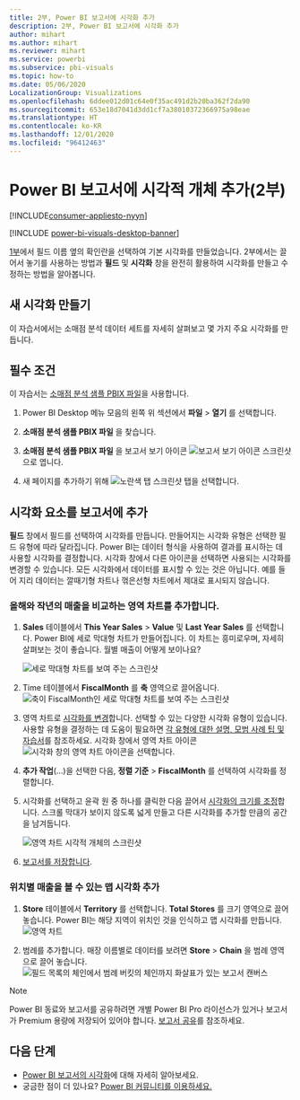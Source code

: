 ```yaml
---
title: 2부, Power BI 보고서에 시각화 추가
description: 2부, Power BI 보고서에 시각화 추가
author: mihart
ms.author: mihart
ms.reviewer: mihart
ms.service: powerbi
ms.subservice: pbi-visuals
ms.topic: how-to
ms.date: 05/06/2020
LocalizationGroup: Visualizations
ms.openlocfilehash: 6ddee012d01c64e0f35ac491d2b20ba362f2da90
ms.sourcegitcommit: 653e18d7041d3dd1cf7a38010372366975a98eae
ms.translationtype: HT
ms.contentlocale: ko-KR
ms.lasthandoff: 12/01/2020
ms.locfileid: "96412463"
---
```

# <a name="add-visuals-to-a-power-bi-report-part-2"></a>Power BI 보고서에 시각적 개체 추가(2부)

[!INCLUDE[consumer-appliesto-nyyn](../includes/consumer-appliesto-nyyn.md)]    

[!INCLUDE [power-bi-visuals-desktop-banner](../includes/power-bi-visuals-desktop-banner.md)]

[1부](power-bi-report-add-visualizations-i.md)에서 필드 이름 옆의 확인란을 선택하여 기본 시각화를 만들었습니다.  2부에서는 끌어서 놓기를 사용하는 방법과 **필드** 및 **시각화** 창을 완전히 활용하여 시각화를 만들고 수정하는 방법을 알아봅니다.


## <a name="create-a-new-visualization"></a>새 시각화 만들기
이 자습서에서는 소매점 분석 데이터 세트를 자세히 살펴보고 몇 가지 주요 시각화를 만듭니다.

## <a name="prerequisites"></a>필수 조건

이 자습서는 [소매점 분석 샘플 PBIX 파일](https://download.microsoft.com/download/9/6/D/96DDC2FF-2568-491D-AAFA-AFDD6F763AE3/Retail%20Analysis%20Sample%20PBIX.pbix)을 사용합니다.

1. Power BI Desktop 메뉴 모음의 왼쪽 위 섹션에서 **파일** > **열기** 를 선택합니다.
   
2. **소매점 분석 샘플 PBIX 파일** 을 찾습니다.

1. **소매점 분석 샘플 PBIX 파일** 을 보고서 보기 아이콘 ![보고서 보기 아이콘 스크린샷](media/power-bi-visualization-kpi/power-bi-report-view.png)으로 엽니다.

1. 새 페이지를 추가하기 위해 ![노란색 탭 스크린샷](media/power-bi-visualization-kpi/power-bi-yellow-tab.png) 탭을 선택합니다.

## <a name="add-visualizations-to-the-report"></a>시각화 요소를 보고서에 추가

**필드** 창에서 필드를 선택하여 시각화를 만듭니다. 만들어지는 시각화 유형은 선택한 필드 유형에 따라 달라집니다. Power BI는 데이터 형식을 사용하여 결과를 표시하는 데 사용할 시각화를 결정합니다. 시각화 창에서 다른 아이콘을 선택하면 사용되는 시각화를 변경할 수 있습니다. 모든 시각화에서 데이터를 표시할 수 있는 것은 아닙니다. 예를 들어 지리 데이터는 깔때기형 차트나 꺾은선형 차트에서 제대로 표시되지 않습니다. 


### <a name="add-an-area-chart-that-looks-at-this-years-sales-compared-to-last-year"></a>올해와 작년의 매출을 비교하는 영역 차트를 추가합니다.

1. **Sales** 테이블에서 **This Year Sales** > **Value** 및 **Last Year Sales** 를 선택합니다. Power BI에 세로 막대형 차트가 만들어집니다.  이 차트는 흥미로우며, 자세히 살펴보는 것이 좋습니다. 월별 매출이 어떻게 보이나요?  
   
   ![세로 막대형 차트를 보여 주는 스크린샷](media/power-bi-report-add-visualizations-ii/power-bi-start.png)

2. Time 테이블에서 **FiscalMonth** 를 **축** 영역으로 끌어옵니다.  
   ![축이 FiscalMonth인 세로 막대형 차트를 보여 주는 스크린샷](media/power-bi-report-add-visualizations-ii/power-bi-fiscalmonth.png)

3. 영역 차트로 [시각화를 변경](power-bi-report-change-visualization-type.md)합니다.  선택할 수 있는 다양한 시각화 유형이 있습니다. 사용할 유형을 결정하는 데 도움이 필요하면 [각 유형에 대한 설명, 모범 사례 팁 및 자습서](power-bi-visualization-types-for-reports-and-q-and-a.md)를 참조하세요. 시각화 창에서 영역 차트 아이콘 ![시각화 창의 영역 차트 아이콘](media/power-bi-report-add-visualizations-ii/power-bi-area-chart.png)을 선택합니다.

4. **추가 작업**(...)을 선택한 다음, **정렬 기준** >  **FiscalMonth** 를 선택하여 시각화를 정렬합니다.

5. 시각화를 선택하고 윤곽 원 중 하나를 클릭한 다음 끌어서 [시각화의 크기를 조정](power-bi-visualization-move-and-resize.md)합니다. 스크롤 막대가 보이지 않도록 넓게 만들고 다른 시각화를 추가할 만큼의 공간을 남겨둡니다.
   
   ![영역 차트 시각적 개체의 스크린샷](media/power-bi-report-add-visualizations-ii/pbi_part2_7b.png)
6. [보고서를 저장합니다](../create-reports/service-report-save.md).

### <a name="add-a-map-visualization-that-looks-at-sales-by-location"></a>위치별 매출을 볼 수 있는 맵 시각화 추가

1. **Store** 테이블에서 **Territory** 를 선택합니다. **Total Stores** 를 크기 영역으로 끌어 놓습니다. Power BI는 해당 지역이 위치인 것을 인식하고 맵 시각화를 만듭니다.  
   ![영역 차트](media/power-bi-report-add-visualizations-ii/power-bi-map1.png)

2. 범례를 추가합니다.  매장 이름별로 데이터를 보려면 **Store** > **Chain** 을 범례 영역으로 끌어 놓습니다.  
   ![필드 목록의 체인에서 범례 버킷의 체인까지 화살표가 있는 보고서 캔버스](media/power-bi-report-add-visualizations-ii/power-bi-chain.png)

> [!NOTE]
> Power BI 동료와 보고서를 공유하려면 개별 Power BI Pro 라이선스가 있거나 보고서가 Premium 용량에 저장되어 있어야 합니다. [보고서 공유](../collaborate-share/service-share-reports.md)를 참조하세요.

## <a name="next-steps"></a>다음 단계
* [Power BI 보고서의 시각화](power-bi-report-visualizations.md)에 대해 자세히 알아보세요.  
* 궁금한 점이 더 있나요? [Power BI 커뮤니티를 이용하세요.](https://community.powerbi.com/)

